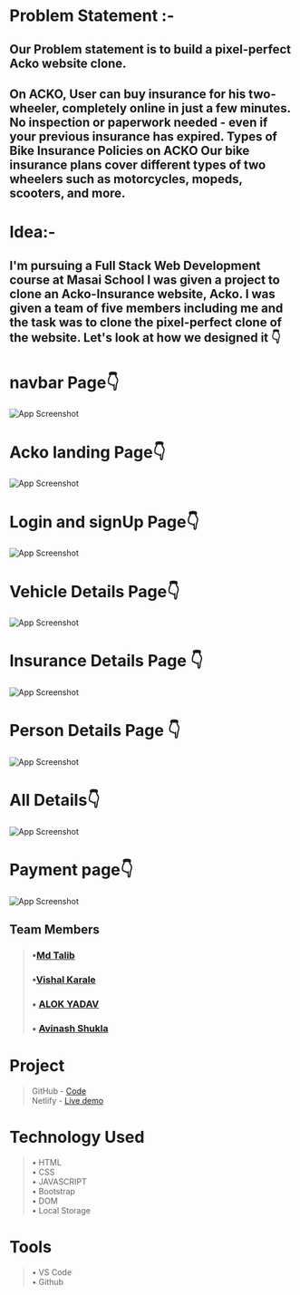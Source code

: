 # Problem Statement :-
## Our Problem statement is to build a pixel-perfect Acko website clone. 

## On ACKO, User can buy insurance for his two-wheeler, completely online in just a few minutes. No inspection or paperwork needed - even if your previous insurance has expired. Types of Bike Insurance Policies on ACKO Our bike insurance plans cover different types of two wheelers such as motorcycles, mopeds, scooters, and more.

# Idea:-
## I'm pursuing a Full Stack Web Development course at Masai School I was given a project to clone an Acko-Insurance website, Acko. I was given a team of five members including me and the task was to clone the pixel-perfect clone of the website. Let's look at how we designed it 👇
# navbar Page👇
![App Screenshot](https://snipboard.io/LYgpRd.jpg)

# Acko landing Page👇
![App Screenshot](https://snipboard.io/OX1aWs.jpg)

# Login and signUp Page👇
![App Screenshot](https://snipboard.io/9yiztg.jpg)

# Vehicle Details Page👇
![App Screenshot](https://snipboard.io/veJLQk.jpg)

# Insurance Details Page  👇
![App Screenshot](https://snipboard.io/03QD29.jpg)

# Person Details Page 👇
![App Screenshot](https://snipboard.io/kIvFuc.jpg)

# All Details👇
![App Screenshot](https://snipboard.io/ibysVG.jpg)

# Payment page👇
![App Screenshot](https://snipboard.io/7xWGwv.jpg)

## Team Members
> ### •[Md Talib](https://github.com/talib789)
> ### •[Vishal Karale](https://github.com/vishalvsk)
> ### • [ALOK YADAV](https://github.com/alok1910010)
> ### • [Avinash Shukla](https://github.com/AvinashShukla007)

# Project
> GitHub - [Code](https://github.com/talib789/Acko-clone-) <br>
> Netlify - [Live demo](https://earnest-figolla-f633bb.netlify.app) <br>

# Technology Used
> • HTML <br>
> • CSS <br>
> • JAVASCRIPT <br>
> • Bootstrap <br>
> • DOM <br>
> • Local Storage

# Tools
> • VS Code <br>
> • Github <br>


